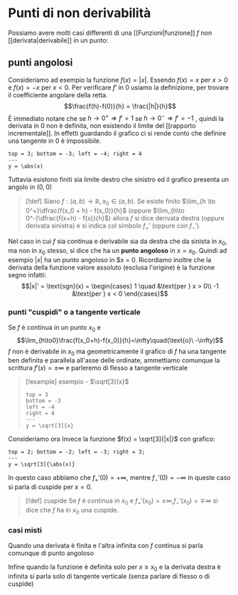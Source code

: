 # Punti di non derivabilità
Possiamo avere molti casi differenti di una [[Funzioni|funzione]] $f$ non [[derivata|derivabile]] in un punto:

## punti angolosi
Consideriamo ad esempio la funzione $f(x) = |x|$. Essendo $f(x) = x$ per $x > 0$ e $f(x) = -x$ per $x < 0$.
Per verificare $f'$ in $0$ usiamo la definizione, per trovare il coefficiente angolare della retta.
$$\frac{f(h)-f(0)}{h} = \frac{|h|}{h}$$
È immediato notare che se $h \to 0^+ \Rightarrow f' = 1$ se $h \to 0^-\Rightarrow f' = -1$ , quindi la derivata in $0$ non è definita, non esistendo il limite del [[rapporto incrementale]].
In effetti guardando il grafico ci si rende conto che definire una tangente in $0$ è impossibile.
```desmos-graph
top = 3; bottom = -3; left = -4; right = 4
---
y = \abs(x)
```
Tuttavia esistono finiti sia limite destro che sinistro ed il grafico presenta un angolo in $(0,0)$

>[!def]
>Siano $f : (a,b)\to\mathbb R, x_0 \in (a,b)$. Se esiste finito $\lim_{h \to 0^+}\dfrac{f(x_0 + h) - f(x_0)}{h}$ (oppure $\lim_{h\to 0^-}\dfrac{f(x+h) - f(x)}{h}$) allora $f$ si dice derivata destra (oppure derivata sinistra) e si indica col simbolo $f_{+}'$ (oppure con $f_{-}'$).
>
>

Nel caso in cui $f$ sia continua e derivabile sia da destra che da sinista in $x_0$, ma non in $x_0$ stesso, si dice che ha un **punto angoloso** in $x = x_0$. Quindi ad esempio $|x|$ ha un punto angoloso in $x = 0.
Ricordiamo inoltre che la derivata della funzione valore assoluto (esclusa l'origine) è la funzione segno infatti:
$$|x|' = \text{sgn}(x) = \begin{cases}
1 \quad &\text{per } x > 0\\
-1 &\text{per } x < 0  \end{cases}$$

### punti "cuspidi" o a tangente verticale

Se $f$ è continua in un punto $x_0$ e 
$$\lim_{h\to0}\frac{f(x_0+h)-f(x_0)}{h}=\infty\quad(\text{o}\ -\infty)$$
$f$ non è derivabile in $x_0$ ma geometricamente il grafico di $f$ ha una tangente ben definita e parallela all'asse delle ordinate, ammettiamo comunque la scrittura $f'(x) = \pm\infty$ e parleremo di flesso a tangente verticale

>[!example] esempio - $\sqrt[3]{x}$
>```desmos-graph
>top = 3
>bottom = -3
>left = -4
>right = 4
>---
>y = \sqrt[3]{x}
>```

Consideriamo ora Invece la funzione $f(x) = \sqrt[3]{|x|}$ con grafico:
```desmos-graph
top = 2; bottom = -2; left = -3; right = 3;
---
y = \sqrt[3]{\abs(x)}
```
In questo caso abbiamo che $f_+'(0) = +\infty$, mentre $f_-'(0) = -\infty$ in queste caso si parla di cuspide per $x = 0$.

>[!def] cuspide
>Se $f$ è continua in $x_0$ e $f_+'(x_0)=\pm\infty$,$f_-'(x_0)=\mp\infty$ si dice che $f$ ha in $x_0$ una cuspide.

### casi misti
Quando una derivata è finita e l'altra infinita con $f$ continua si parla comunque di punto angoloso

Infine quando la funzione è definita solo per $x \geq x_0$ e la derivata destra è infinita si parla solo di tangente verticale (senza parlare di flesso o di cuspide)

